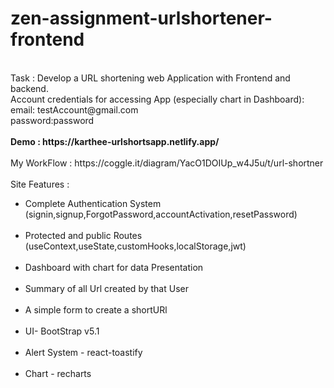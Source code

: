 # zen-assignment-urlshortener-frontend
<br>
Task : Develop a URL shortening web Application with Frontend and backend.
<br>
Account credentials for accessing App (especially chart in Dashboard):  
<br>
email: testAccount@gmail.com<br>
password:password<br>
<br>
<strong>Demo : https://karthee-urlshortsapp.netlify.app/</strong>
<br>
<br>
My WorkFlow : https://coggle.it/diagram/YacO1DOIUp_w4J5u/t/url-shortner
<br>
<br>
Site Features : 
<br>
<ul>
<li>Complete Authentication System (signin,signup,ForgotPassword,accountActivation,resetPassword)</li><br>
<li>Protected and public Routes (useContext,useState,customHooks,localStorage,jwt)</li><br>
<li>Dashboard with chart for data Presentation</li><br>
<li>Summary of all Url created by that User</li><br>
<li>A simple form to create a shortURl</li><br>
<li>UI- BootStrap v5.1</li><br>
<li>Alert System - react-toastify</li><br>
<li>Chart - recharts</li><br>
</ul>
<br>
<br>

